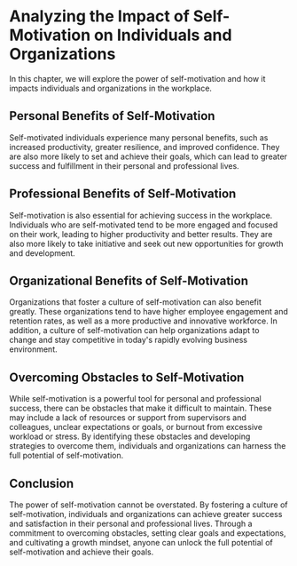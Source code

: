Analyzing the Impact of Self-Motivation on Individuals and Organizations
===============================================================================================================================

In this chapter, we will explore the power of self-motivation and how it impacts individuals and organizations in the workplace.

Personal Benefits of Self-Motivation
------------------------------------

Self-motivated individuals experience many personal benefits, such as increased productivity, greater resilience, and improved confidence. They are also more likely to set and achieve their goals, which can lead to greater success and fulfillment in their personal and professional lives.

Professional Benefits of Self-Motivation
----------------------------------------

Self-motivation is also essential for achieving success in the workplace. Individuals who are self-motivated tend to be more engaged and focused on their work, leading to higher productivity and better results. They are also more likely to take initiative and seek out new opportunities for growth and development.

Organizational Benefits of Self-Motivation
------------------------------------------

Organizations that foster a culture of self-motivation can also benefit greatly. These organizations tend to have higher employee engagement and retention rates, as well as a more productive and innovative workforce. In addition, a culture of self-motivation can help organizations adapt to change and stay competitive in today's rapidly evolving business environment.

Overcoming Obstacles to Self-Motivation
---------------------------------------

While self-motivation is a powerful tool for personal and professional success, there can be obstacles that make it difficult to maintain. These may include a lack of resources or support from supervisors and colleagues, unclear expectations or goals, or burnout from excessive workload or stress. By identifying these obstacles and developing strategies to overcome them, individuals and organizations can harness the full potential of self-motivation.

Conclusion
----------

The power of self-motivation cannot be overstated. By fostering a culture of self-motivation, individuals and organizations can achieve greater success and satisfaction in their personal and professional lives. Through a commitment to overcoming obstacles, setting clear goals and expectations, and cultivating a growth mindset, anyone can unlock the full potential of self-motivation and achieve their goals.

